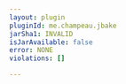 ```yaml
---
layout: plugin
pluginId: me.champeau.jbake
jarSha1: INVALID
isJarAvailable: false
error: NONE
violations: []

---
```


